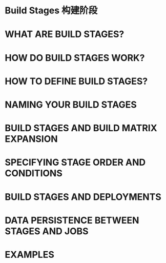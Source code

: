 # Build Stages 构建阶段

# WHAT ARE BUILD STAGES?
# HOW DO BUILD STAGES WORK?
# HOW TO DEFINE BUILD STAGES?
# NAMING YOUR BUILD STAGES
# BUILD STAGES AND BUILD MATRIX EXPANSION
# SPECIFYING STAGE ORDER AND CONDITIONS
# BUILD STAGES AND DEPLOYMENTS
# DATA PERSISTENCE BETWEEN STAGES AND JOBS
# EXAMPLES
